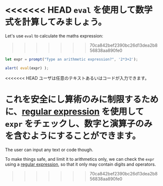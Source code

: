 <<<<<<< HEAD
`eval` を使用して数学式を計算してみましょう。
=======
Let's use `eval` to calculate the maths expression:
>>>>>>> 70ca842bef2390bc26d13dea2b856838aa890fe0

```js demo run
let expr = prompt("Type an arithmetic expression?", '2*3+2');

alert( eval(expr) );
```

<<<<<<< HEAD
ユーザは任意のテキストあるいはコードが入力できます。

これを安全にし算術のみに制限するために、[regular expression](info:regular-expressions) を使用して `expr` をチェックし、数字と演算子のみを含むようにすることができます。
=======
The user can input any text or code though.

To make things safe, and limit it to arithmetics only, we can check the `expr` using a [regular expression](info:regular-expressions), so that it only may contain digits and operators.
>>>>>>> 70ca842bef2390bc26d13dea2b856838aa890fe0
